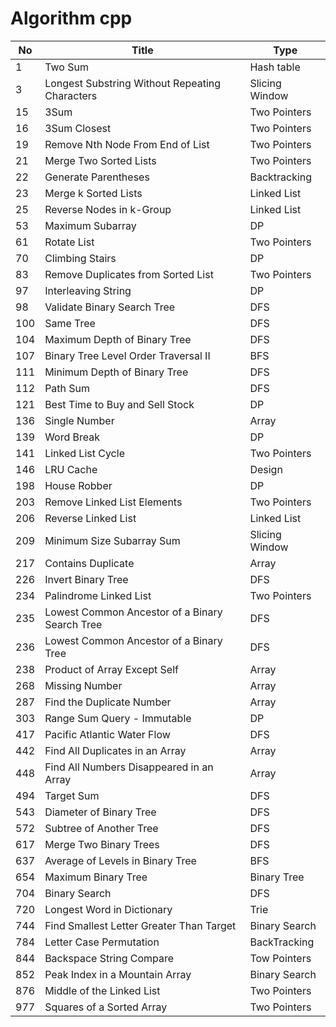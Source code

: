 # Algorithm cpp

| No  | Title                                          | Type           |
| --- | ---------------------------------------------- | -------------- |
| 1   | Two Sum                                        | Hash table     |
| 3   | Longest Substring Without Repeating Characters | Slicing Window |
| 15  | 3Sum                                           | Two Pointers   |
| 16  | 3Sum Closest                                   | Two Pointers   |
| 19  | Remove Nth Node From End of List               | Two Pointers   |
| 21  | Merge Two Sorted Lists                         | Two Pointers   |
| 22  | Generate Parentheses                           | Backtracking   |
| 23  | Merge k Sorted Lists                           | Linked List    |
| 25  | Reverse Nodes in k-Group                       | Linked List    |
| 53  | Maximum Subarray                               | DP             |
| 61  | Rotate List                                    | Two Pointers   |
| 70  | Climbing Stairs                                | DP             |
| 83  | Remove Duplicates from Sorted List             | Two Pointers   |
| 97  | Interleaving String                            | DP             |
| 98  | Validate Binary Search Tree                    | DFS            |
| 100 | Same Tree                                      | DFS            |
| 104 | Maximum Depth of Binary Tree                   | DFS            |
| 107 | Binary Tree Level Order Traversal II           | BFS            |
| 111 | Minimum Depth of Binary Tree                   | DFS            |
| 112 | Path Sum                                       | DFS            |
| 121 | Best Time to Buy and Sell Stock                | DP             |
| 136 | Single Number                                  | Array          |
| 139 | Word Break                                     | DP             |
| 141 | Linked List Cycle                              | Two Pointers   |
| 146 | LRU Cache                                      | Design         |
| 198 | House Robber                                   | DP             |
| 203 | Remove Linked List Elements                    | Two Pointers   |
| 206 | Reverse Linked List                            | Linked List    |
| 209 | Minimum Size Subarray Sum                      | Slicing Window |
| 217 | Contains Duplicate                             | Array          |
| 226 | Invert Binary Tree                             | DFS            |
| 234 | Palindrome Linked List                         | Two Pointers   |
| 235 | Lowest Common Ancestor of a Binary Search Tree | DFS            |
| 236 | Lowest Common Ancestor of a Binary Tree        | DFS            |
| 238 | Product of Array Except Self                   | Array          |
| 268 | Missing Number                                 | Array          |
| 287 | Find the Duplicate Number                      | Array          |
| 303 | Range Sum Query - Immutable                    | DP             |
| 417 | Pacific Atlantic Water Flow                    | DFS            |
| 442 | Find All Duplicates in an Array                | Array          |
| 448 | Find All Numbers Disappeared in an Array       | Array          |
| 494 | Target Sum                                     | DFS            |
| 543 | Diameter of Binary Tree                        | DFS            |
| 572 | Subtree of Another Tree                        | DFS            |
| 617 | Merge Two Binary Trees                         | DFS            |
| 637 | Average of Levels in Binary Tree               | BFS            |
| 654 | Maximum Binary Tree                            | Binary Tree    |
| 704 | Binary Search                                  | DFS            |
| 720 | Longest Word in Dictionary                     | Trie           |
| 744 | Find Smallest Letter Greater Than Target       | Binary Search  |
| 784 | Letter Case Permutation                        | BackTracking   |
| 844 | Backspace String Compare                       | Tow Pointers   |
| 852 | Peak Index in a Mountain Array                 | Binary Search  |
| 876 | Middle of the Linked List                      | Two Pointers   |
| 977 | Squares of a Sorted Array                      | Two Pointers   |
